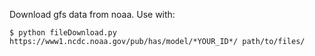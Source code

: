 
Download gfs data from noaa. Use with:

```
$ python fileDownload.py https://www1.ncdc.noaa.gov/pub/has/model/*YOUR_ID*/ path/to/files/
```



